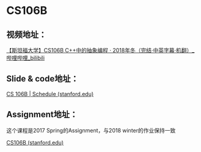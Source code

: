 # CS106B
## 视频地址：

[【斯坦福大学】CS106B C++中的抽象编程 · 2018年冬（完结·中英字幕·机翻）_哔哩哔哩_bilibili](https://www.bilibili.com/video/BV1G7411k7jG?p=1&vd_source=413c4cb494f34dd7b5e9f6c85a8cf1af)

## Slide & code地址：

[CS 106B | Schedule (stanford.edu)](https://web.stanford.edu/class/archive/cs/cs106b/cs106b.1198/schedule/)

## Assignment地址：

这个课程是2017 Spring的Assignment，与2018 winter的作业保持一致

[CS106B (stanford.edu)](https://web.stanford.edu/class/archive/cs/cs106b/cs106b.1176/)
